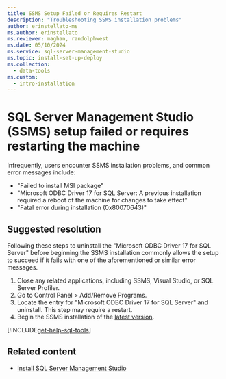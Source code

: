 ```yaml
---
title: SSMS Setup Failed or Requires Restart
description: "Troubleshooting SSMS installation problems"
author: erinstellato-ms
ms.author: erinstellato
ms.reviewer: maghan, randolphwest
ms.date: 05/10/2024
ms.service: sql-server-management-studio
ms.topic: install-set-up-deploy
ms.collection:
  - data-tools
ms.custom:
  - intro-installation
---
```



# SQL Server Management Studio (SSMS) setup failed or requires restarting the machine

Infrequently, users encounter SSMS installation problems, and common error messages include:

- "Failed to install MSI package"
- "Microsoft ODBC Driver 17 for SQL Server: A previous installation required a reboot of the machine for changes to take effect"
- "Fatal error during installation (0x80070643)"

## Suggested resolution

Following these steps to uninstall the "Microsoft ODBC Driver 17 for SQL Server" before beginning the SSMS installation commonly allows the setup to succeed if it fails with one of the aforementioned or similar error messages.

1. Close any related applications, including SSMS, Visual Studio, or SQL Server Profiler.
1. Go to Control Panel > Add/Remove Programs.
1. Locate the entry for "Microsoft ODBC Driver 17 for SQL Server" and uninstall. This step may require a restart.
1. Begin the SSMS installation of the [latest version](../install/install.md).

[!INCLUDE[get-help-sql-tools](../includes/paragraph-content/get-help-sql-tools.md)]

## Related content

- [Install SQL Server Management Studio](../install/install.md)
